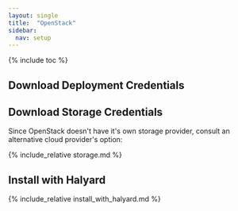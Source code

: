 ```yaml
---
layout: single
title:  "OpenStack"
sidebar:
  nav: setup
---
```


{% include toc %}

## Download Deployment Credentials

## Download Storage Credentials

Since OpenStack doesn't have it's own storage provider, consult an alternative cloud provider's option:

{% include_relative storage.md %}

## Install with Halyard

{% include_relative install_with_halyard.md %}
